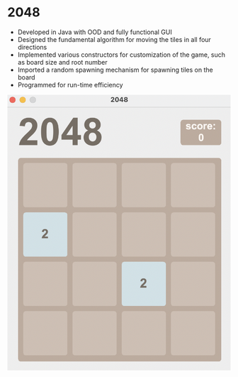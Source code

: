 # 2048
- Developed in Java with OOD and fully functional GUI
- Designed the fundamental algorithm for moving the tiles in all four directions
- Implemented various constructors for customization of the game, such as board size and root number
- Imported a random spawning mechanism for spawning tiles on the board
- Programmed for run-time efficiency 

![alt text](https://github.com/jiaying021218/2048/blob/main/2048.png)

